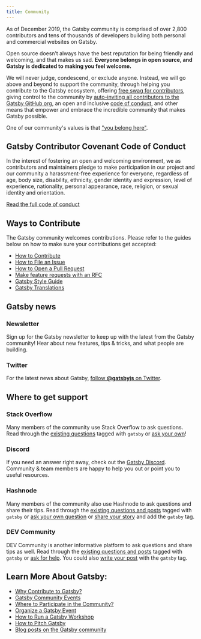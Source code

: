 ```yaml
---
title: Community
---
```


As of December 2019, the Gatsby community is comprised of over 2,800 contributors and tens of thousands of developers building both personal and commercial websites on Gatsby.

Open source doesn’t always have the best reputation for being friendly and welcoming, and that makes us sad. **Everyone belongs in open source, and Gatsby is dedicated to making you feel welcome.**

We will never judge, condescend, or exclude anyone. Instead, we will go above and beyond to support the community, through helping you contribute to the Gatsby ecosystem, offering [free swag for contributors](https://gatsby.dev/swag), giving control to the community by [auto-inviting all contributors to the Gatsby GitHub org](https://github.com/gatsbyjs/gatsby/pull/7699#issuecomment-416665803), an open and inclusive [code of conduct](/contributing/code-of-conduct/), and other means that empower and embrace the incredible community that makes Gatsby possible.

One of our community's values is that ["you belong here"](/blog/2018-09-07-gatsby-values/#you-belong-here).

## Gatsby Contributor Covenant Code of Conduct

In the interest of fostering an open and welcoming environment, we as
contributors and maintainers pledge to make participation in our project and
our community a harassment-free experience for everyone, regardless of age, body
size, disability, ethnicity, gender identity and expression, level of
experience, nationality, personal appearance, race, religion, or sexual identity
and orientation.

[Read the full code of conduct](docs/contributing/../../code-of-conduct.md)

## Ways to Contribute

The Gatsby community welcomes contributions. Please refer to the guides below on how to make sure your contributions get accepted:

- [How to Contribute](docs/contributing/../../how-to-contribute.md)
- [How to File an Issue](docs/contributing/../../how-to-file-an-issue.md)
- [How to Open a Pull Request](docs/contributing/../../how-to-open-a-pull-request.md)
- [Make feature requests with an RFC](../blog/2018-04-06-introducing-gatsby-rfc-process/index.md)
- [Gatsby Style Guide](/docs/contributing/gatsby-style-guide.md)
- [Gatsby Translations](/docs/contributing/translation/index.md)

## Gatsby news

### Newsletter

Sign up for the Gatsby newsletter to keep up with the latest from the Gatsby community! Hear about new features, tips & tricks, and what people are building.

<EmailCaptureForm signupMessage="Want to keep up with the latest tips &amp; tricks? Subscribe to our newsletter!" />

### Twitter

For the latest news about Gatsby,
[follow **@gatsbyjs** on Twitter](https://twitter.com/gatsbyjs).

## Where to get support

### Stack Overflow

Many members of the community use Stack Overflow to ask questions. Read through
the [existing questions](http://stackoverflow.com/questions/tagged/gatsby)
tagged with `gatsby` or
[ask your own](http://stackoverflow.com/questions/ask?tags=gatsby)!

### Discord

If you need an answer right away, check out the
[Gatsby Discord](https://gatsby.dev/discord). Community & team members are happy to help you out or point you to
useful resources.

### Hashnode

Many members of the community also use Hashnode to ask questions and share their tips. Read through
the [existing questions and posts](https://hashnode.com/n/gatsby)
tagged with `gatsby` or
[ask your own question](https://hashnode.com/create/question) or [share your story](https://hashnode.com/create/story) and add the `gatsby` tag.

### DEV Community

DEV Community is another informative platform to ask questions and share tips as well. Read through
the [existing questions and posts](https://dev.to/t/gatsby)
tagged with `gatsby` or
[ask for help](https://dev.to/new/help). You could also [write your post](https://dev.to/new/gatsby) with the `gatsby` tag.

## Learn More About Gatsby:

- [Why Contribute to Gatsby?](docs/contributing/../../why-contribute-to-gatsby.md)
- [Gatsby Community Events](docs/contributing/../../events.md)
- [Where to Participate in the Community?](docs/contributing/../../where-to-participate.md)
- [Organize a Gatsby Event](docs/contributing/../../organize-a-gatsby-event.md)
- [How to Run a Gatsby Workshop](docs/contributing/../../how-to-run-a-gatsby-workshop.md)
- [How to Pitch Gatsby](docs/contributing/../../how-to-pitch-gatsby.md)
- [Blog posts on the Gatsby community](../../docs/blog/)
